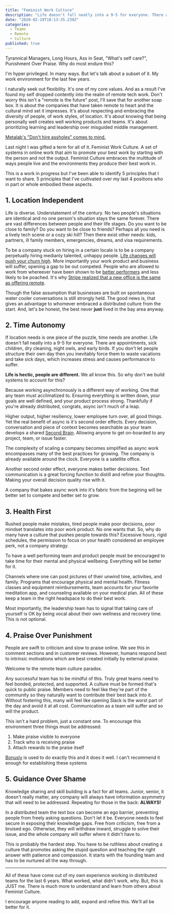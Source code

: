 ```yaml
---
title: "Feminist Work Culture"
description: "Life doesn't fall neatly into a 9-5 for everyone. There are appointments, sick children, dry cleaning, night owls and early birds. Life is hectic, people are different. We all know this. So why don't we build systems to account for this?"
date: "2020-02-19T10:13:35.239Z"
categories:
  - Teams
  - Remote
  - Culture
published: true
---
```

Tyrannical Managers, Long Hours, Ass in Seat, "What's self care?", Punishment Over Praise. Why do most endure this?

I'm hyper privileged. In many ways. But let's talk about a subset of it. My work environment for the last few years.

I naturally seek out flexibility. It's one of my core values. And as a result I've found my self dropped contently into the realm of remote tech work. Don't worry this isn't a "remote is the future" post, I'll save that for another soap box. It is about the companies that have taken remote to heart and the cultural mind set it impresses. It's about respecting and embracing the diversity of people, of work styles, of location. It's about knowing that being personally well creates well working products and teams. It's about prioritizing learning and leadership over misguided middle management.

[Metalab's "Don't hire assholes" comes to mind.](https://hazelhq.com/blog/metalab-founder-no-asshole-policy/)

Last night I was gifted a term for all of it. Feminist Work Culture. A set of systems in online work that aim to promote your best work by starting with the person and not the output. Feminist Culture embraces the multitude of ways people live and the environments they produce their best work in.

This is a work in progress but I've been able to identify 5 principles that I want to share. 5 principles that I've cultivated over my last 4 positions who in part or whole embodied these aspects.

## 1. Location Independent

Life is diverse. Understatement of the century. No two people's situations are identical and no one person's situation stays the same forever. There are vast differences between people and their life stages. Do you want to be close to family? Do you want to be close to friends? Perhaps all you need is a lively tech scene or a cozy ski hill? Then there exist other needs: kids, partners, ill family members, emergencies, dreams, and visa requirements.

To be a company stuck on hiring in a certain locale is to be a company perpetually hiring medianly talented, unhappy people. [Life changes will push your churn high](https://www.predictiveindex.com/blog/remote-work-improves-employee-productivity-happiness-retention/). More importantly your work product and business will suffer, opening a gap to be out competed. People who are allowed to work from whereever have been shown to be [better performers](https://www.predictiveindex.com/blog/remote-work-improves-employee-productivity-happiness-retention/) and less likely to be poached. It's why [Stripe realized that a new office is the same as offering remote](https://stripe.com/en-ca/blog/remote-hub).

Though the false assumption that businesses are built on spontaneous water cooler conversations is still strongly held. The good news is, that gives an advantage to whomever embraced a distributed culture from the start. And, let's be honest, the best never **just** lived in the bay area anyway.

## 2. Time Autonomy

If location needs is one piece of the puzzle, time needs are another. Life doesn't fall neatly into a 9-5 for everyone. There are appointments, sick children, dry cleaning, night owls, and early birds. If you don't let people structure their own day then you inevitably force them to waste vacations and take sick days, which increases stress and causes performance to suffer.

**Life is hectic, people are different.** We all know this. So why don't we build systems to account for this?

Because working asynchronously is a different way of working. One that any team must acclimatized to. Ensuring everything is written down, your goals are well defined, and your product process strong. Thankfully if you're already distributed, congrats, async isn't much of a leap.

Higher output, higher resiliency, lower employee turn over, all good things. Yet the real benefit of async is it's second order effects. Every decision, conversation and piece of context becomes searchable as your team develops a shared [Second Brain](https://medium.com/swlh/how-i-use-my-second-brain-b5300d68e83a). Allowing anyone to get on-boarded to any project, team, or issue faster.

The complexity of scaling a company becomes simplified as async work encompasses many of the best practices for growing. The company is already available around the clock. Everyone is a satellite office.

Another second order effect, everyone makes better decisions. Text communication is a great forcing function to distill and refine your thoughts. Making your overall decision quality rise with it.

A company that bakes async work into it's fabric from the begining will be better set to compete and better set to grow.

## 3. Health First

Rushed people make mistakes, tired people make poor decisions, poor mindset translates into poor work product. No one wants that. So, why do many have a culture that pushes people towards this? Excessive hours, rigid schedules, the permission to focus on your health considered an employee perk, not a company strategy.

To have a well performing team and product people must be encouraged to take time for their mental and physical wellbeing. Everything will be better for it.

Channels where one can post pictures of their unwind time, activities, and family. Programs that encourage physical and mental health. Fitness classes and equipment reimbursements, team accounts for your favorite meditation app, and counseling available on your medical plan. All of these keep a team in the right headspace to do their best work.

Most importantly, the leadership team has to signal that taking care of yourself is OK by being vocal about their own wellness and recovery time. This is not optional.

## 4. Praise Over Punishment

 People are swift to criticism and slow to praise online. We see this in comment sections and in customer reviews. However, humans respond best to intrinsic motivations which are best created initially by external praise.

Welcome to the remote team culture paradox.

Any successful team has to be mindful of this. Truly great teams need to feel bonded, protected, and supported. A culture must be formed that's quick to public praise. Members need to feel like they're part of the community so they naturally want to contribute their best back into it. Without fostering this, many will feel like opening Slack is the worst part of the day and avoid it at all cost. Communication as a team will suffer and so will the product.

This isn't a hard problem, just a constant one. To encourage this environment three things must be addressed:

1. Make praise visible to everyone
2. Track who is receiving praise
3. Attach rewards to the praise itself

[Bonusly](https://bonus.ly/) is used to do exactly this and it does it well. I can't recommend it enough for establishing these systems

## 5. Guidance Over Shame

Knowledge sharing and skill building is a fact for all teams. Junior, senior, it doesn't really matter, any company will always have information asymmetry that will need to be addressed. Repeating for those in the back: **ALWAYS!**

In a distributed team the text box can become an ego barrier, preventing people from freely asking questions. Don't let it be. Everyone needs to feel secure in exposing their knowledge gaps. Free from criticism, free from a bruised ego. Otherwise, they will withdraw inward, struggle to solve their issue, and the whole company will suffer where it didn't have to.

This is probably the hardest step. You have to be ruthless about creating a culture that promotes asking the stupid question and teaching the right answer with patience and compassion. It starts with the founding team and has to be nurtured all the way through.

---

All of these have come out of my own experience working in distributed teams for the last 6 years. What worked, what didn't work, why. But, this is JUST me. There is much more to understand and learn from others about Feminist Culture.

I encourage anyone reading to add, expand and refine this. We'll all be better for it.